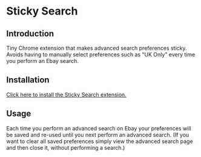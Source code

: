 # Sticky Search

## Introduction

Tiny Chrome extension that makes advanced search preferences sticky. Avoids
having to manually select preferences such as "UK Only" every time you perform
an Ebay search.

## Installation

[Click here to install the Sticky Search extension.](https://chrome.google.com/webstore/detail/jilhjedkmdkjnakneokjnapaaddklfbd/)

## Usage

Each time you perform an advanced search on Ebay your preferences will be saved
and re-used until you next perform an advanced search. (If you want to clear all
saved preferences simply view the advanced search page and then close it,
without performing a search.)
